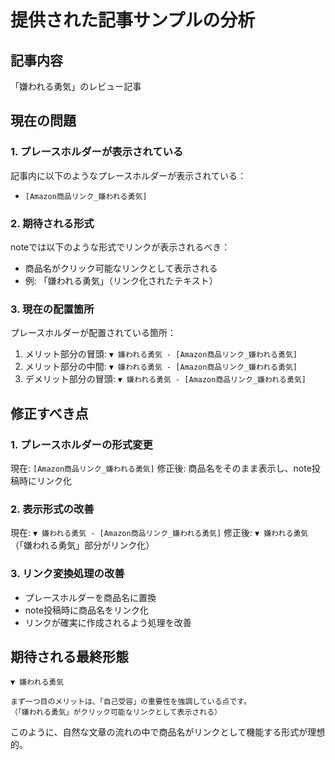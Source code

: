 # 提供された記事サンプルの分析

## 記事内容
「嫌われる勇気」のレビュー記事

## 現在の問題

### 1. プレースホルダーが表示されている
記事内に以下のようなプレースホルダーが表示されている：
- `[Amazon商品リンク_嫌われる勇気]`

### 2. 期待される形式
noteでは以下のような形式でリンクが表示されるべき：
- 商品名がクリック可能なリンクとして表示される
- 例: 「嫌われる勇気」（リンク化されたテキスト）

### 3. 現在の配置箇所
プレースホルダーが配置されている箇所：
1. メリット部分の冒頭: `▼ 嫌われる勇気 - [Amazon商品リンク_嫌われる勇気]`
2. メリット部分の中間: `▼ 嫌われる勇気 - [Amazon商品リンク_嫌われる勇気]`
3. デメリット部分の冒頭: `▼ 嫌われる勇気 - [Amazon商品リンク_嫌われる勇気]`

## 修正すべき点

### 1. プレースホルダーの形式変更
現在: `[Amazon商品リンク_嫌われる勇気]`
修正後: 商品名をそのまま表示し、note投稿時にリンク化

### 2. 表示形式の改善
現在: `▼ 嫌われる勇気 - [Amazon商品リンク_嫌われる勇気]`
修正後: `▼ 嫌われる勇気` （「嫌われる勇気」部分がリンク化）

### 3. リンク変換処理の改善
- プレースホルダーを商品名に置換
- note投稿時に商品名をリンク化
- リンクが確実に作成されるよう処理を改善

## 期待される最終形態

```
▼ 嫌われる勇気

まず一つ目のメリットは、「自己受容」の重要性を強調している点です。
（「嫌われる勇気」がクリック可能なリンクとして表示される）
```

このように、自然な文章の流れの中で商品名がリンクとして機能する形式が理想的。

